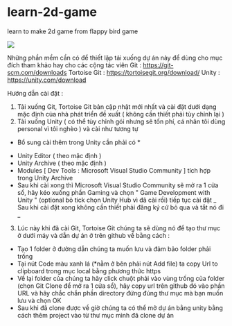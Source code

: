 # learn-2d-game
learn to make 2d game from flappy bird game

![](https://scontent.fsgn5-14.fna.fbcdn.net/v/t1.15752-9/441443157_3614999768738770_2823607306850250601_n.jpg?_nc_cat=106&ccb=1-7&_nc_sid=5f2048&_nc_eui2=AeFVtDvDuOGHqtXL9PweW6YidOKMQ6ucIAx04oxDq5wgDB8CLCFmeo1NJvu9KXTqktQQDY88uOIoywRfR3X54QU0&_nc_ohc=glnn5Mp79i8Q7kNvgGSPOjb&_nc_ht=scontent.fsgn5-14.fna&oh=03_Q7cD1QG12FE8okybwMxyYavJ5KV8vgqQh1T9x7hulksVkBXNsA&oe=666BF027)

Những phần mềm cần có để thiết lập tải xuống dự án này để dùng cho mục đích tham khảo hay cho các cộng tác viên
Git : https://git-scm.com/downloads
Tortoise Git : https://tortoisegit.org/download/
Unity : https://unity.com/download

Hướng dẫn cài đặt :
1. Tải xuống Git, Tortoise Git bản cập nhật mới nhất và cài đặt dưới dạng mặc định của nhà phát triển đề xuất 
( không cần thiết phải tùy chỉnh lại ) 
2. Tải xuống Unity ( có thể tùy chỉnh gói nhưng sẽ tốn phí, cá nhân tôi dùng personal vì tôi nghèo ) và cài như tương tự
* Bổ sung cài thêm trong Unity cần phải có *
+ Unity Editor ( theo mặc định )
+ Unity Archive ( theo mặc định )
+ Modules [ Dev Tools : Microsoft Visual Studio Community ] tích hợp trong Unity Archive
+ Sau khi cài xong thì Microsoft Visual Studio Community sẽ mở ra 1 cửa sổ, hãy kéo xuống phần Gaming và chọn " Game Development with Unity " (optional bỏ tick chọn Unity Hub vì đã cài rồi) tiếp tục cài đặt 
_ Sau khi cài đặt xong không cần thiết phải đăng ký cứ bỏ qua và tắt nó đi _
3. Lúc này khi đã cài Git, Tortoise Git chúng ta sẽ dùng nó để tạo thư mục ở dưới máy và dẫn dự án ở trên github về bằng cách :
+ Tạo 1 folder ở đường dẫn chúng ta muốn lưu và đảm bảo folder phải trống
+ Tại nút Code màu xanh lá (*nằm ở bên phải nút Add file) ta copy Url to clipboard trong mục local bằng phương thức https
+ Về lại folder của chúng ta hãy click chuột phải vào vùng trống của folder (chọn Git Clone để mở ra 1 cửa sổ), hãy copy url trên github đó vào phần URL và hãy chắc chắn phần directory đứng đúng thư mục mà bạn muốn lưu và chọn OK
+ Sau khi đã clone được về giờ chúng ta có thể mở dự án bằng unity bằng cách thêm project vào từ thư mục mình đã clone dự án
